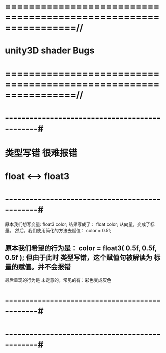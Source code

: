 # ================================================================//
#                  unity3D shader Bugs
# ================================================================//


# ----------------------------------------------#
#         类型写错 很难报错
#         float <--> float3
# ----------------------------------------------#
原本我们想写变量:
    float3 color;
结果写成了：
    float color;
从向量，变成了标量。
然后，我们使用简化的方法去赋值：
    color = 0.5f;

原本我们希望的行为是： 
    color = float3( 0.5f, 0.5f, 0.5f );
但由于此时 类型写错，这个赋值句被解读为 标量的赋值。并不会报错
----
最后呈现的行为是 未定意的，常见的有：彩色变成灰色



# ----------------------------------------------#
#            
# ----------------------------------------------#








